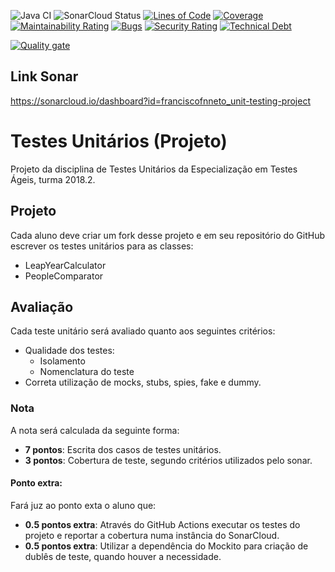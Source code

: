 ![Java CI](https://github.com/franciscofnneto/unit-testing-project/workflows/Java%20CI/badge.svg)
![SonarCloud Status](https://sonarcloud.io/api/project_badges/measure?project=franciscofnneto_unit-testing-project&metric=alert_status)
[![Lines of Code](https://sonarcloud.io/api/project_badges/measure?project=franciscofnneto_unit-testing-project&metric=ncloc)](https://sonarcloud.io/dashboard?id=franciscofnneto_unit-testing-project)
[![Coverage](https://sonarcloud.io/api/project_badges/measure?project=franciscofnneto_unit-testing-project&metric=coverage)](https://sonarcloud.io/dashboard?id=franciscofnneto_unit-testing-project)
[![Maintainability Rating](https://sonarcloud.io/api/project_badges/measure?project=franciscofnneto_unit-testing-project&metric=sqale_rating)](https://sonarcloud.io/dashboard?id=franciscofnneto_unit-testing-project)
[![Bugs](https://sonarcloud.io/api/project_badges/measure?project=franciscofnneto_unit-testing-project&metric=bugs)](https://sonarcloud.io/dashboard?id=franciscofnneto_unit-testing-project)
[![Security Rating](https://sonarcloud.io/api/project_badges/measure?project=franciscofnneto_unit-testing-project&metric=security_rating)](https://sonarcloud.io/dashboard?id=franciscofnneto_unit-testing-project)
[![Technical Debt](https://sonarcloud.io/api/project_badges/measure?project=franciscofnneto_unit-testing-project&metric=sqale_index)](https://sonarcloud.io/dashboard?id=franciscofnneto_unit-testing-project)

[![Quality gate](https://sonarcloud.io/api/project_badges/quality_gate?project=franciscofnneto_unit-testing-project)](https://sonarcloud.io/dashboard?id=franciscofnneto_unit-testing-project)

## Link Sonar
https://sonarcloud.io/dashboard?id=franciscofnneto_unit-testing-project

# Testes Unitários (Projeto)

Projeto da disciplina de Testes Unitários da Especialização em Testes Ágeis, turma
2018.2.

## Projeto

Cada aluno deve criar um fork desse projeto e em seu repositório do GitHub escrever os testes
unitários para as classes:
- LeapYearCalculator
- PeopleComparator

## Avaliação

 Cada teste unitário será avaliado quanto aos seguintes critérios:
- Qualidade dos testes:
    - Isolamento
    - Nomenclatura do teste
- Correta utilização de mocks, stubs, spies, fake e dummy.

### Nota

A nota será calculada da seguinte forma:
- **7 pontos**: Escrita dos casos de testes unitários.
- **3 pontos**: Cobertura de teste, segundo critérios utilizados
pelo sonar.
    
#### Ponto extra:

Fará juz ao ponto exta o aluno que: 
- **0.5 pontos extra**: Através do GitHub Actions executar os testes do projeto
e reportar a cobertura numa instância do SonarCloud.
- **0.5 pontos extra**: Utilizar a dependência do Mockito para criação de
dublês de teste, quando houver a necessidade.
